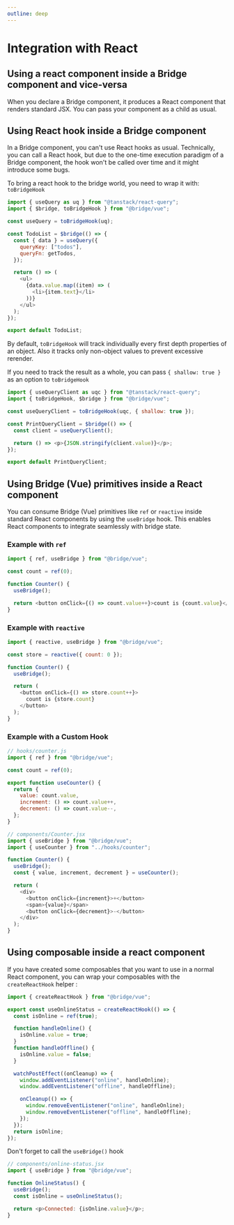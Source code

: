 ```yaml
---
outline: deep
---
```


# Integration with React

## Using a react component inside a Bridge component and vice-versa

When you declare a Bridge component, it produces a React component that renders standard JSX. You can pass your component as a child as usual.

## Using React hook inside a Bridge component

In a Bridge component, you can't use React hooks as usual. Technically, you can call a React hook, but due to the one-time execution paradigm of a Bridge component, the hook won't be called over time and it might introduce some bugs.

To bring a react hook to the bridge world, you need to wrap it with: `toBridgeHook`

```js
import { useQuery as uq } from "@tanstack/react-query";
import { $bridge, toBridgeHook } from "@bridge/vue";

const useQuery = toBridgeHook(uq);

const TodoList = $bridge(() => {
  const { data } = useQuery({
    queryKey: ["todos"],
    queryFn: getTodos,
  });

  return () => (
    <ul>
      {data.value.map((item) => (
        <li>{item.text}</li>
      ))}
    </ul>
  );
});

export default TodoList;
```

By default, `toBridgeHook` will track individually every first depth properties of an object.
Also it tracks only non-object values to prevent excessive rerender.

If you need to track the result as a whole, you can pass `{ shallow: true }` as an option to `toBridgeHook`

```js
import { useQueryClient as uqc } from "@tanstack/react-query";
import { toBridgeHook, $bridge } from "@bridge/vue";

const useQueryClient = toBridgeHook(uqc, { shallow: true });

const PrintQueryClient = $bridge(() => {
  const client = useQueryClient();

  return () => <p>{JSON.stringify(client.value)}</p>;
});

export default PrintQueryClient;
```

## Using Bridge (Vue) primitives inside a React component

You can consume Bridge (Vue) primitives like `ref` or `reactive` inside standard React components by using the `useBridge` hook. This enables React components to integrate seamlessly with bridge state.

### Example with `ref`

```js
import { ref, useBridge } from "@bridge/vue";

const count = ref(0);

function Counter() {
  useBridge();

  return <button onClick={() => count.value++}>count is {count.value}</button>;
}
```

### Example with `reactive`

```js
import { reactive, useBridge } from "@bridge/vue";

const store = reactive({ count: 0 });

function Counter() {
  useBridge();

  return (
    <button onClick={() => store.count++}>
      count is {store.count}
    </button>
  );
}
```

### Example with a Custom Hook

```js
// hooks/counter.js
import { ref } from "@bridge/vue";

const count = ref(0);

export function useCounter() {
  return {
    value: count.value,
    increment: () => count.value++,
    decrement: () => count.value--,
  };
}
```

```js
// components/Counter.jsx
import { useBridge } from "@bridge/vue";
import { useCounter } from "../hooks/counter";

function Counter() {
  useBridge();
  const { value, increment, decrement } = useCounter();

  return (
    <div>
      <button onClick={increment}>+</button>
      <span>{value}</span>
      <button onClick={decrement}>-</button>
    </div>
  );
}
```

## Using composable inside a react component

If you have created some composables that you want to use in a normal React component, you can wrap your composables with the `createReactHook` helper :

```js
import { createReactHook } from "@bridge/vue";

export const useOnlineStatus = createReactHook(() => {
  const isOnline = ref(true);

  function handleOnline() {
    isOnline.value = true;
  }
  function handleOffline() {
    isOnline.value = false;
  }

  watchPostEffect((onCleanup) => {
    window.addEventListener("online", handleOnline);
    window.addEventListener("offline", handleOffline);

    onCleanup(() => {
      window.removeEventListener("online", handleOnline);
      window.removeEventListener("offline", handleOffline);
    });
  });
  return isOnline;
});
```

Don't forget to call the `useBridge()` hook

```js
// components/online-status.jsx
import { useBridge } from "@bridge/vue";

function OnlineStatus() {
  useBridge();
  const isOnline = useOnlineStatus();

  return <p>Connected: {isOnline.value}</p>;
}
```
